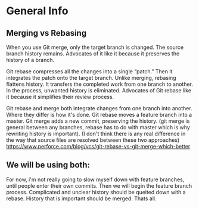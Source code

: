 # General Info

## Merging vs Rebasing

When you use Git merge, only the target branch is changed. The source branch history remains. 
Advocates of it like it because it preserves the history of a branch. 

Git rebase compresses all the changes into a single “patch.” Then it integrates the patch onto the target branch. 
Unlike merging, rebasing flattens history. It transfers the completed work from one branch to another. 
In the process, unwanted history is eliminated. Advocates of Git rebase like it because it simplifies their review process.

Git rebase and merge both integrate changes from one branch into another. Where they differ is how it's done. Git rebase moves a feature branch into a master. Git merge adds a new commit, preserving the history. (git merge is general between any branches, rebase has to do with master which is why rewriting history is important). (I don't think there is any real difference in the way that source files are resolved between these two approaches)
https://www.perforce.com/blog/vcs/git-rebase-vs-git-merge-which-better

## We will be using both:
For now, i'm not really going to slow myself down with feature branches, until people enter their own commits. Then we will begin
the feature branch process. Complicated and unclear history should be queited down with a rebase. History that is important should be
merged. Thats all.
